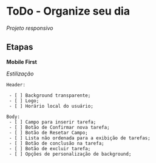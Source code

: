 # ToDo - Organize seu dia

*Projeto responsivo*

## Etapas

**Mobile First**

  *Estilização*

    Header:

     - [ ] Background transparente;
     - [ ] Logo;
     - [ ] Horário local do usuário;

    Body:
     - [ ] Campo para inserir tarefa;
     - [ ] Botão de Confirmar nova tarefa;
     - [ ] Botão de Resetar Campo;
     - [ ] Lista não ordenada para a exibição de tarefas;
     - [ ] Botão de conclusão na tarefa;
     - [ ] Botão de excluir tarefa;
     - [ ] Opções de personalização de background;

 

